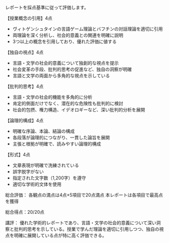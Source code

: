 レポートを採点基準に従って評価します。

【授業概念の引用】4点
- ヴィトゲンシュタインの言語ゲーム理論とバフチンの対話理論を適切に引用
- 両理論を深く分析し、社会的意義との関連を明確に説明
- 3つ以上の概念を引用しており、優れた評価に値する

【独自の視点】4点
- 言語・文学の社会的意義について独創的な視点を提示
- 社会変革の手段、批判的思考の促進など、独自の洞察が明確
- 言語と文学の両面から多角的な視点を示している

【批判的思考】4点
- 言語・文学の社会的機能を多角的に分析
- 肯定的側面だけでなく、潜在的な危険性も批判的に検討
- 社会的包摂、権力構造、イデオロギーなど、深い批判的分析を展開

【論理的構成】4点
- 明確な序論、本論、結論の構成
- 各段落が論理的につながり、一貫した論旨を展開
- 主張と根拠が明確で、読みやすい論理的構成

【形式】4点
- 文章表現が明確で洗練されている
- 誤字脱字がない
- 指定された文字数（1,200字）を遵守
- 適切な学術的文体を使用

総合評価：
各観点の満点は4点×5項目で20点満点
本レポートは各項目で最高点を獲得

総合得点：20/20点

講評：
優れた学術的レポートであり、言語・文学の社会的意義について深い洞察と批判的思考を示している。授業で学んだ理論を適切に引用しつつ、独自の視点を明確に展開している点が特に高く評価できる。